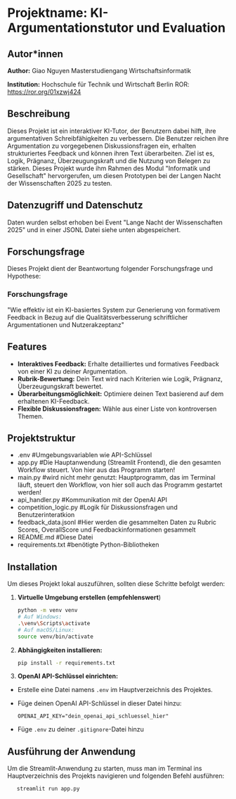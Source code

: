 # Projektname: KI-Argumentationstutor und Evaluation

## Autor\*innen

**Author:**
Giao Nguyen
Masterstudiengang Wirtschaftsinformatik

**Institution:**
Hochschule für Technik und Wirtschaft Berlin
ROR: <https://ror.org/01xzwj424>

## Beschreibung

Dieses Projekt ist ein interaktiver KI-Tutor, der Benutzern dabei hilft, ihre argumentativen Schreibfähigkeiten zu verbessern. Die Benutzer reichen ihre Argumentation zu vorgegebenen Diskussionsfragen ein, erhalten strukturiertes Feedback und können ihren Text überarbeiten. Ziel ist es, Logik, Prägnanz, Überzeugungskraft und die Nutzung von Belegen zu stärken. Dieses Projekt wurde ihm Rahmen des Modul "Informatik und Gesellschaft" hervorgerufen, um diesen Prototypen bei der Langen Nacht der Wissenschaften 2025 zu testen.

## Datenzugriff und Datenschutz

Daten wurden selbst erhoben bei Event "Lange Nacht der Wissenschaften 2025" und in einer JSONL Datei siehe unten abgespeichert.

## Forschungsfrage

Dieses Projekt dient der Beantwortung folgender Forschungsfrage und Hypothese:

### Forschungsfrage

"Wie effektiv ist ein KI-basiertes System zur Generierung von formativem Feedback in Bezug auf die Qualitätsverbesserung schriftlicher Argumentationen und Nutzerakzeptanz"

## Features

- **Interaktives Feedback:** Erhalte detailliertes und formatives Feedback von einer KI zu deiner Argumentation.
- **Rubrik-Bewertung:** Dein Text wird nach Kriterien wie Logik, Prägnanz, Überzeugungskraft bewertet.
- **Überarbeitungsmöglichkeit:** Optimiere deinen Text basierend auf dem erhaltenen KI-Feedback.
- **Flexible Diskussionsfragen:** Wähle aus einer Liste von kontroversen Themen.

## Projektstruktur

- .env #Umgebungsvariablen wie API-Schlüssel
- app.py #Die Hauptanwendung (Streamlit Frontend), die den gesamten Workflow steuert. Von hier aus das Programm starten!
- main.py #wird nicht mehr genutzt: Hauptprogramm, das im Terminal läuft, steuert den Workflow, von hier soll auch das Programm gestartet werden!
- api_handler.py #Kommunikation mit der OpenAI API
- competition_logic.py #Logik für Diskussionsfragen und Benutzerinteratkion
- feedback_data.jsonl #Hier werden die gesammelten Daten zu Rubric Scores, OverallScore und Feedbackinformationen gesammelt
- README.md #Diese Datei
- requirements.txt #benötigte Python-Bibliotheken

## Installation

Um dieses Projekt lokal auszuführen, sollten diese Schritte befolgt werden:

1. **Virtuelle Umgebung erstellen (empfehlenswert**)
   ```bash
   python -m venv venv
   # Auf Windows:
   .\venv\Scripts\activate
   # Auf macOS/Linux:
   source venv/bin/activate
   ```
2. **Abhängigkeiten installieren:**
   ```bash
   pip install -r requirements.txt
   ```
3. **OpenAI API-Schlüssel einrichten:**

- Erstelle eine Datei namens `.env` im Hauptverzeichnis des Projektes.
- Füge deinen OpenAI API-Schlüssel in dieser Datei hinzu:

  ```
  OPENAI_API_KEY="dein_openai_api_schluessel_hier"
  ```

- Füge `.env` zu deiner `.gitignore`-Datei hinzu

## Ausführung der Anwendung

Um die Streamlit-Anwendung zu starten, muss man im Terminal ins Hauptverzeichnis des Projekts navigieren und folgenden Befehl ausführen:

```bash
   streamlit run app.py
```
